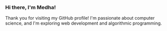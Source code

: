 ### Hi there, I'm Medha!

Thank you for visiting my GitHub profile!
I'm passionate about computer science, and I'm exploring web development and algorithmic programming.
